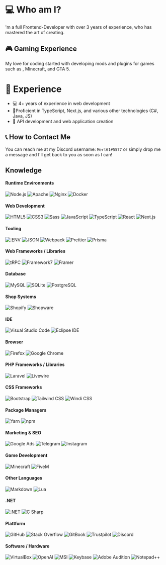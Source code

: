 # 💻 Who am I?

'm a full Frontend-Developer with over 3 years of experience, who has mastered the art of creating.

## 🎮 Gaming Experience

My love for coding started with developing mods and plugins for games such as , Minecraft, and GTA 5.

# 🚀 Experience

- 💻 4+ years of experience in web development
- 🔨Proficient in TypeScript, Next.js, and various other technologies (C#, Java, JS)
- 🚀 API development and web application creation

## 📞 How to Contact Me

You can reach me at my Discord username: `Mert61#5577` or simply drop me a message and I'll get back to you as soon as I can!

## Knowledge

#### Runtime Environments

<img src="https://img.shields.io/badge/-Node.js-000?logo=Node.js&logoColor=339933" alt="Node.js" /> <img src="https://img.shields.io/badge/-Apache-000?logo=Apache&logoColor=D22128" alt="Apache" /> <img src="https://img.shields.io/badge/-Nginx-000?logo=Nginx&logoColor=009639" alt="Nginx" /> <img src="https://img.shields.io/badge/-Docker-000?logo=Docker&logoColor=2496ED" alt="Docker" />

#### Web Development

<img src="https://img.shields.io/badge/-HTML5-000?logo=HTML5&logoColor=E34F26" alt="HTML5" /> <img src="https://img.shields.io/badge/-CSS3-000?logo=CSS3&logoColor=1572B6" alt="CSS3" /> <img src="https://img.shields.io/badge/-Sass-000?logo=Sass&logoColor=CC6699" alt="Sass" /> <img src="https://img.shields.io/badge/-JavaScript-000?logo=JavaScript&logoColor=F7DF1E" alt="JavaScript" /> <img src="https://img.shields.io/badge/-TypeScript-000?logo=TypeScript&logoColor=3178C6" alt="TypeScript" /> <img src="https://img.shields.io/badge/-React-000?logo=React&logoColor=61DAFB" alt="React" /> <img src="https://img.shields.io/badge/-Next.js-000?logo=Next.js&logoColor=FFF" alt="Next.js" />


#### Tooling

<img src="https://img.shields.io/badge/-.ENV-000?logo=.ENV&logoColor=ECD53F" alt=".ENV" /> <img src="https://img.shields.io/badge/-JSON-000?logo=JSON&logoColor=FFF" alt="JSON" /> <img src="https://img.shields.io/badge/-Webpack-000?logo=Webpack&logoColor=8DD6F9" alt="Webpack" /> <img src="https://img.shields.io/badge/-Prettier-000?logo=Prettier&logoColor=F7B93E" alt="Prettier" /> <img src="https://img.shields.io/badge/-Prisma-FFF?logo=Prisma&logoColor=2D3748" alt="Prisma" />

#### Web Frameworks / Libraries

<img src="https://img.shields.io/badge/-tRPC-FFF?logo=tRPC&logoColor=2596BE" alt="tRPC" /> <img src="https://img.shields.io/badge/-Framework7-000?logo=Framework7&logoColor=EE350F" alt="Framework7" /> <img src="https://img.shields.io/badge/-Framer-000?logo=Framer&logoColor=0055FF" alt="Framer" />

#### Database

<img src="https://img.shields.io/badge/-MySQL-FFF?logo=MySQL&logoColor=4479A1" alt="MySQL" /> <img src="https://img.shields.io/badge/-SQLite-FFF?logo=SQLite&logoColor=003B57" alt="SQLite" /> <img src="https://img.shields.io/badge/-PostgreSQL-FFF?logo=PostgreSQL&logoColor=4169E1" alt="PostgreSQL" />

#### Shop Systems

<img src="https://img.shields.io/badge/-Shopify-000?logo=Shopify&logoColor=7AB55C" alt="Shopify" /> <img src="https://img.shields.io/badge/-Shopware-000?logo=Shopware&logoColor=189EFF" alt="Shopware" />

#### IDE

<img src="https://img.shields.io/badge/-VSC-000?logo=Visual%20Studio%20Code&logoColor=007ACC" alt="Visual Studio Code" /> <img src="https://img.shields.io/badge/-Eclipse%20IDE-FFF?logo=Eclipse%20IDE&logoColor=2C2255" alt="Eclipse IDE" />

#### Browser

<img src="https://img.shields.io/badge/-Firefox-FFF?logo=Firefox&logoColor=FF7139" alt="Firefox" /> <img src="https://img.shields.io/badge/-Google%20Chrome-FFF?logo=Google%20Chrome&logoColor=4285F4" alt="Google Chrome" />

#### PHP Frameworks / Libraries

<img src="https://img.shields.io/badge/-Laravel-FFF?logo=Laravel&logoColor=FF2D20" alt="Laravel" /> <img src="https://img.shields.io/badge/-Livewire-FFF?logo=Livewire&logoColor=4E56A6" alt="Livewire" />

#### CSS Frameworks

<img src="https://img.shields.io/badge/-Bootstrap-FFF?logo=Bootstrap&logoColor=7952B3" alt="Bootstrap" /> <img src="https://img.shields.io/badge/-Tailwind%20CSS-000?logo=Tailwind%20CSS&logoColor=06B6D4" alt="Tailwind CSS" /> <img src="https://img.shields.io/badge/-Windi%20CSS-000?logo=Windi%20CSS&logoColor=48B0F1" alt="Windi CSS" />

#### Package Managers

<img src="https://img.shields.io/badge/-Yarn-000?logo=Yarn&logoColor=2C8EBB" alt="Yarn" /> <img src="https://img.shields.io/badge/-npm-000?logo=npm&logoColor=CB3837" alt="npm" />

#### Marketing & SEO

<img src="https://img.shields.io/badge/-Google%20Ads-FFF?logo=Google%20Ads&logoColor=4285F4" alt="Google Ads" /> <img src="https://img.shields.io/badge/-Telegram-FFF?logo=Telegram&logoColor=26A5E4" alt="Telegram" /> <img src="https://img.shields.io/badge/-Instagram-FFF?logo=Instagram&logoColor=E4405F" alt="Instagram" />

#### Game Development

<img src="https://img.shields.io/badge/-Minecraft-000?logo=Minecraft&logoColor=62B47A" alt="Minecraft" /> <img src="https://img.shields.io/badge/-FiveM-000?logo=FiveM&logoColor=F40552" alt="FiveM" />

#### Other Languages

<img src="https://img.shields.io/badge/-Markdown-FFF?logo=Markdown&logoColor=000000" alt="Markdown" /> <img src="https://img.shields.io/badge/-Lua-FFF?logo=Lua&logoColor=2C2D72" alt="Lua" />

#### .NET

<img src="https://img.shields.io/badge/-.NET-FFF?logo=.NET&logoColor=512BD4" alt=".NET" /> <img src="https://img.shields.io/badge/-C%20Sharp-000?logo=C%20Sharp&logoColor=239120" alt="C Sharp" />

#### Plattform

<img src="https://img.shields.io/badge/-GitHub-FFF?logo=GitHub&logoColor=181717" alt="GitHub" /> <img src="https://img.shields.io/badge/-Stack%20Overflow-FFF?logo=Stack%20Overflow&logoColor=F58025" alt="Stack Overflow" /> <img src="https://img.shields.io/badge/-GitBook-000?logo=GitBook&logoColor=3884FF" alt="GitBook" /> <img src="https://img.shields.io/badge/-Trustpilot-000?logo=Trustpilot&logoColor=00B67A" alt="Trustpilot" /> <img src="https://img.shields.io/badge/-Discord-000?logo=Discord&logoColor=5865F2" alt="Discord" />

#### Software / Hardware

<img src="https://img.shields.io/badge/-VirtualBox-FFF?logo=VirtualBox&logoColor=183A61" alt="VirtualBox" /> <img src="https://img.shields.io/badge/-OpenAI-FFF?logo=OpenAI&logoColor=412991" alt="OpenAI" /> <img src="https://img.shields.io/badge/-MSI-000?logo=MSI&logoColor=FF0000" alt="MSI" /> <img src="https://img.shields.io/badge/-Keybase-000?logo=Keybase&logoColor=33A0FF" alt="Keybase" /> <img src="https://img.shields.io/badge/-Adobe%20Audition-000?logo=Adobe%20Audition&logoColor=9999FF" alt="Adobe Audition" /> <img src="https://img.shields.io/badge/-Notepad++-000?logo=Notepad%2b%2b&logoColor=90E59A" alt="Notepad++" />
